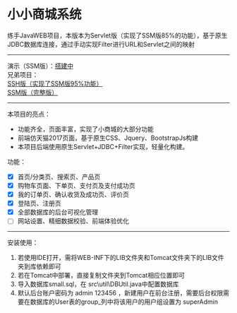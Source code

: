 # 小小商城系统

练手JavaWEB项目，本版本为Servlet版（实现了SSM版85%的功能），基于原生JDBC数据库连接，通过手动实现Filter进行URL和Servlet之间的映射

---------------------------

演示（SSM版）：[搭建中][1]  
兄弟项目：  
[SSH版（实现了SSM版95%功能）][2]  
[SSM版（完整版）][3]  


----------------------------

本项目的亮点：

 * 功能齐全，页面丰富，实现了小商城的大部分功能
 * 前端仿天猫2017页面，基于原生CSS、Jquery、BootstrapJs构建
 * 本项目后端使用原生Servlet+JDBC+Filter实现，轻量化构建。
  

功能： 

 - [x] 首页/分类页、搜索页、产品页
 - [x] 购物车页面、下单页、支付页及支付成功页
 - [x] 我的订单页、确认收货及成功页、评价页
 - [x] 登陆页、注册页
 - [x] 全部数据库的后台可视化管理
 - [ ] 网站设置、精细数据校验、前端体验优化

------------------
 
 安装使用：
 
  1. 若使用IDE打开，需将WEB-INF下的LIB文件夹和Tomcat文件夹下的LIB文件夹到库依赖即可
  2. 若在Tomcat中部署，直接复制文件夹到Tomcat相应位置即可
  3. 导入数据库small.sql，在 src\util\DBUtil.java中配置数据库
  4. 默认后台账户密码为 admin 123456 ，新建用户在前台注册，需要后台权限需要在数据库的User表的group_列中将该用户的用户组设置为 superAdmin


  [1]: http://
  [2]: https://github.com/xenv/S-mall-ssh
  [3]: https://github.com/xenv/S-mall-ssm